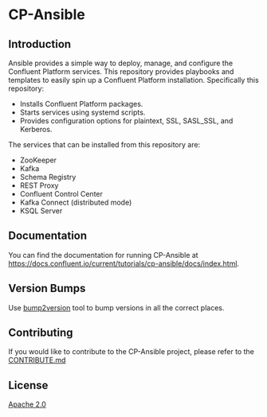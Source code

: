 
# CP-Ansible

## Introduction

Ansible provides a simple way to deploy, manage, and configure the Confluent Platform services. This repository provides playbooks and templates to easily spin up a Confluent Platform installation. Specifically this repository:

* Installs Confluent Platform packages.
* Starts services using systemd scripts.
* Provides configuration options for plaintext, SSL, SASL_SSL, and Kerberos.

The services that can be installed from this repository are:

* ZooKeeper
* Kafka
* Schema Registry
* REST Proxy
* Confluent Control Center
* Kafka Connect (distributed mode)
* KSQL Server

## Documentation

You can find the documentation for running CP-Ansible at https://docs.confluent.io/current/tutorials/cp-ansible/docs/index.html.

## Version Bumps

Use [bump2version](https://github.com/c4urself/bump2version) tool to bump versions in all the correct places.

## Contributing


If you would like to contribute to the CP-Ansible project, please refer to the [CONTRIBUTE.md](https://github.com/confluentinc/cp-ansible/blob/5.5.x/CONTRIBUTING.md)


## License

[Apache 2.0](https://github.com/confluentinc/cp-ansible/blob/5.5.x/LICENSE.md)
